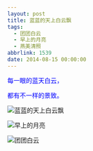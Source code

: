 ```yaml
---
layout: post
title: 蓝蓝的天上白云飘
tags:
  - 团团白云
  - 早上的月亮
  - 燕美清照
abbrlink: 1539
date: 2014-08-15 00:00:00
---
```


<!-- build time:Sat Jun 23 2018 12:05:16 GMT+0800 (中国标准时间) -->

<span style="color:#00f">每一眼的蓝天白云，</span>

<span style="color:#00f">都有不一样的景致。</span>

![蓝蓝的天上白云飘](http://ww4.sinaimg.cn/large/4eed32f2jw1ejdl32eo29j21kw0w010i.jpg "蓝蓝的天上白云飘")

![早上的月亮](http://ww2.sinaimg.cn/large/4eed32f2jw1ejdl3hsinqj21kw0w0n75.jpg "早上的月亮")

![团团白云](http://ww4.sinaimg.cn/large/4eed32f2jw1ejdl41dctxj21kw0w0112.jpg "团团白云")
<!-- rebuild by neat -->